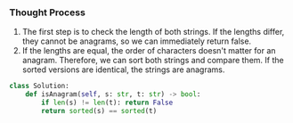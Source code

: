 ### Thought Process
1. The first step is to check the length of both strings. If the lengths differ, they cannot be anagrams, so we can immediately return false.
2. If the lengths are equal, the order of characters doesn't matter for an anagram. Therefore, we can sort both strings and compare them. If the sorted versions are identical, the strings are anagrams.

```python
class Solution:
    def isAnagram(self, s: str, t: str) -> bool:
        if len(s) != len(t): return False
        return sorted(s) == sorted(t)
```
